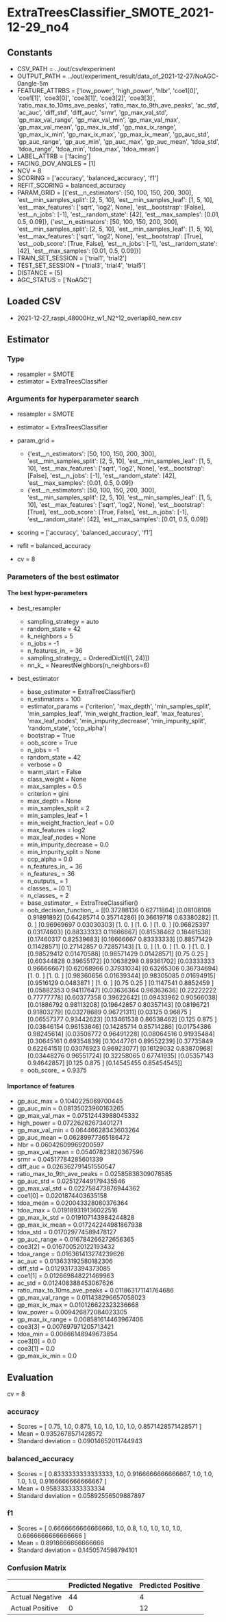 # ExtraTreesClassifier_SMOTE_2021-12-29_no4
## Constants
- CSV_PATH = ../out/csv/experiment
- OUTPUT_PATH = ../out/experiment_result/data_of_2021-12-27/NoAGC-0angle-5m
- FEATURE_ATTRBS = ['low_power', 'high_power', 'hlbr', 'coe1[0]', 'coe1[1]', 'coe3[0]', 'coe3[1]', 'coe3[2]', 'coe3[3]', 'ratio_max_to_10ms_ave_peaks', 'ratio_max_to_9th_ave_peaks', 'ac_std', 'ac_auc', 'diff_std', 'diff_auc', 'srmr', 'gp_max_val_std', 'gp_max_val_range', 'gp_max_val_min', 'gp_max_val_max', 'gp_max_val_mean', 'gp_max_ix_std', 'gp_max_ix_range', 'gp_max_ix_min', 'gp_max_ix_max', 'gp_max_ix_mean', 'gp_auc_std', 'gp_auc_range', 'gp_auc_min', 'gp_auc_max', 'gp_auc_mean', 'tdoa_std', 'tdoa_range', 'tdoa_min', 'tdoa_max', 'tdoa_mean']
- LABEL_ATTRB = ['facing']
- FACING_DOV_ANGLES = [1]
- NCV = 8
- SCORING = ['accuracy', 'balanced_accuracy', 'f1']
- REFIT_SCORING = balanced_accuracy
- PARAM_GRID = [{'est__n_estimators': [50, 100, 150, 200, 300], 'est__min_samples_split': [2, 5, 10], 'est__min_samples_leaf': [1, 5, 10], 'est__max_features': ['sqrt', 'log2', None], 'est__bootstrap': [False], 'est__n_jobs': [-1], 'est__random_state': [42], 'est__max_samples': [0.01, 0.5, 0.09]}, {'est__n_estimators': [50, 100, 150, 200, 300], 'est__min_samples_split': [2, 5, 10], 'est__min_samples_leaf': [1, 5, 10], 'est__max_features': ['sqrt', 'log2', None], 'est__bootstrap': [True], 'est__oob_score': [True, False], 'est__n_jobs': [-1], 'est__random_state': [42], 'est__max_samples': [0.01, 0.5, 0.09]}]
- TRAIN_SET_SESSION = ['trial1', 'trial2']
- TEST_SET_SESSION = ['trial3', 'trial4', 'trial5']
- DISTANCE = [5]
- AGC_STATUS = ['NoAGC']

## Loaded CSV
- 2021-12-27_raspi_48000Hz_w1_N2^12_overlap80_new.csv

## Estimator
### Type
- resampler = SMOTE
- estimator = ExtraTreesClassifier

### Arguments for hyperparameter search
- resampler = SMOTE
- estimator = ExtraTreesClassifier
- param_grid = 
	- {'est__n_estimators': [50, 100, 150, 200, 300], 'est__min_samples_split': [2, 5, 10], 'est__min_samples_leaf': [1, 5, 10], 'est__max_features': ['sqrt', 'log2', None], 'est__bootstrap': [False], 'est__n_jobs': [-1], 'est__random_state': [42], 'est__max_samples': [0.01, 0.5, 0.09]}
	- {'est__n_estimators': [50, 100, 150, 200, 300], 'est__min_samples_split': [2, 5, 10], 'est__min_samples_leaf': [1, 5, 10], 'est__max_features': ['sqrt', 'log2', None], 'est__bootstrap': [True], 'est__oob_score': [True, False], 'est__n_jobs': [-1], 'est__random_state': [42], 'est__max_samples': [0.01, 0.5, 0.09]}

- scoring = ['accuracy', 'balanced_accuracy', 'f1']
- refit = balanced_accuracy
- cv = 8

### Parameters of the best estimator
#### The best hyper-parameters
- best_resampler
	- sampling_strategy = auto
	- random_state = 42
	- k_neighbors = 5
	- n_jobs = -1
	- n_features_in_ = 36
	- sampling_strategy_ = OrderedDict([(1, 24)])
	- nn_k_ = NearestNeighbors(n_neighbors=6)

- best_estimator
	- base_estimator = ExtraTreeClassifier()
	- n_estimators = 100
	- estimator_params = ('criterion', 'max_depth', 'min_samples_split', 'min_samples_leaf', 'min_weight_fraction_leaf', 'max_features', 'max_leaf_nodes', 'min_impurity_decrease', 'min_impurity_split', 'random_state', 'ccp_alpha')
	- bootstrap = True
	- oob_score = True
	- n_jobs = -1
	- random_state = 42
	- verbose = 0
	- warm_start = False
	- class_weight = None
	- max_samples = 0.5
	- criterion = gini
	- max_depth = None
	- min_samples_split = 2
	- min_samples_leaf = 1
	- min_weight_fraction_leaf = 0.0
	- max_features = log2
	- max_leaf_nodes = None
	- min_impurity_decrease = 0.0
	- min_impurity_split = None
	- ccp_alpha = 0.0
	- n_features_in_ = 36
	- n_features_ = 36
	- n_outputs_ = 1
	- classes_ = [0 1]
	- n_classes_ = 2
	- base_estimator_ = ExtraTreeClassifier()
	- oob_decision_function_ = [[0.37288136 0.62711864]
 [0.08108108 0.91891892]
 [0.64285714 0.35714286]
 [0.36619718 0.63380282]
 [1.         0.        ]
 [0.96969697 0.03030303]
 [1.         0.        ]
 [1.         0.        ]
 [1.         0.        ]
 [0.96825397 0.03174603]
 [0.88333333 0.11666667]
 [0.81538462 0.18461538]
 [0.17460317 0.82539683]
 [0.16666667 0.83333333]
 [0.88571429 0.11428571]
 [0.27142857 0.72857143]
 [1.         0.        ]
 [1.         0.        ]
 [1.         0.        ]
 [1.         0.        ]
 [0.98529412 0.01470588]
 [0.98571429 0.01428571]
 [0.75       0.25      ]
 [0.60344828 0.39655172]
 [0.10638298 0.89361702]
 [0.03333333 0.96666667]
 [0.62068966 0.37931034]
 [0.63265306 0.36734694]
 [1.         0.        ]
 [1.         0.        ]
 [0.98360656 0.01639344]
 [0.98305085 0.01694915]
 [0.9516129  0.0483871 ]
 [1.         0.        ]
 [0.75       0.25      ]
 [0.1147541  0.8852459 ]
 [0.05882353 0.94117647]
 [0.03636364 0.96363636]
 [0.22222222 0.77777778]
 [0.60377358 0.39622642]
 [0.09433962 0.90566038]
 [0.01886792 0.98113208]
 [0.19642857 0.80357143]
 [0.08196721 0.91803279]
 [0.03278689 0.96721311]
 [0.03125    0.96875   ]
 [0.06557377 0.93442623]
 [0.13461538 0.86538462]
 [0.125      0.875     ]
 [0.03846154 0.96153846]
 [0.14285714 0.85714286]
 [0.01754386 0.98245614]
 [0.03508772 0.96491228]
 [0.08064516 0.91935484]
 [0.30645161 0.69354839]
 [0.10447761 0.89552239]
 [0.37735849 0.62264151]
 [0.03076923 0.96923077]
 [0.16129032 0.83870968]
 [0.03448276 0.96551724]
 [0.32258065 0.67741935]
 [0.05357143 0.94642857]
 [0.125      0.875     ]
 [0.14545455 0.85454545]]
	- oob_score_ = 0.9375

#### Importance of features
- gp_auc_max = 0.1040225069700445
- gp_auc_min = 0.08135023960163265
- gp_max_val_max = 0.07512443988045332
- high_power = 0.07226282673401271
- gp_max_val_min = 0.06446628343603264
- gp_auc_mean = 0.06289977365186472
- hlbr = 0.06042609969200597
- gp_max_val_mean = 0.05407823820367596
- srmr = 0.04517784285601339
- diff_auc = 0.026362791451550547
- ratio_max_to_9th_ave_peaks = 0.02585838309078585
- gp_auc_std = 0.025127449179435546
- gp_max_val_std = 0.022758473876944362
- coe1[0] = 0.0201874403635158
- tdoa_mean = 0.020043328080376364
- tdoa_max = 0.019189319136022516
- gp_max_ix_std = 0.019107143984244828
- gp_max_ix_mean = 0.017242244981867938
- tdoa_std = 0.017029774589478127
- gp_auc_range = 0.016784266272656365
- coe3[2] = 0.016700520122193432
- tdoa_range = 0.016361413274239626
- ac_auc = 0.013633192580182306
- diff_std = 0.01293173394373085
- coe1[1] = 0.012669848221469963
- ac_std = 0.012408388453067626
- ratio_max_to_10ms_ave_peaks = 0.011863171141764686
- gp_max_val_range = 0.011438296657058023
- gp_max_ix_max = 0.010126622323236668
- low_power = 0.009426872084023305
- gp_max_ix_range = 0.008581614463967406
- coe3[3] = 0.007697971205713421
- tdoa_min = 0.00666148949673854
- coe3[0] = 0.0
- coe3[1] = 0.0
- gp_max_ix_min = 0.0

## Evaluation
cv = 8
### accuracy
- Scores = [ 0.75, 1.0, 0.875, 1.0, 1.0, 1.0, 1.0, 0.8571428571428571 ]
- Mean = 0.9352678571428572
- Standard deviation = 0.09014652011744943

### balanced_accuracy
- Scores = [ 0.8333333333333333, 1.0, 0.9166666666666667, 1.0, 1.0, 1.0, 1.0, 0.9166666666666667 ]
- Mean = 0.9583333333333334
- Standard deviation = 0.05892556509887897

### f1
- Scores = [ 0.6666666666666666, 1.0, 0.8, 1.0, 1.0, 1.0, 1.0, 0.6666666666666666 ]
- Mean = 0.8916666666666666
- Standard deviation = 0.1450574598794101

### Confusion Matrix
|  | Predicted Negative | Predicted Positive |
| --- | --- | --- |
| Actual Negative | 44 | 4 |
| Actual Positive | 0 | 12 |

      